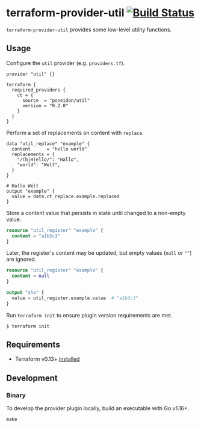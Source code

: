 # terraform-provider-util [![Build Status](https://github.com/poseidon/terraform-provider-util/workflows/test/badge.svg)](https://github.com/poseidon/terraform-provider-util/actions?query=workflow%3Atest+branch%3Amain)

`terraform-provider-util` provides some low-level utility functions.

## Usage

Configure the `util` provider (e.g. `providers.tf`).

```hcl
provider "util" {}

terraform {
  required_providers {
    ct = {
      source  = "poseidon/util"
      version = "0.2.0"
    }
  }
}
```

Perform a set of replacements on content with `replace`.

```hcl
data "util_replace" "example" {
  content      = "hello world"
  replacements = {
    "/(h|H)ello/": "Hallo",
    "world": "Welt",
  }
}

# Hallo Welt
output "example" {
  value = data.ct_replace.example.replaced
}
```

Store a content value that persists in state until changed to a non-empty value.

```tf
resource "util_register" "example" {
  content = "a1b2c3"
}
```

Later, the register's content may be updated, but empty values (`null` or `""`) are ignored.

```tf
resource "util_register" "example" {
  content = null
}

output "sha" {
  value = util_register.example.value  # "a1b2c3"
}
```

Run `terraform init` to ensure plugin version requirements are met.

```
$ terraform init
```

## Requirements

* Terraform v0.13+ [installed](https://www.terraform.io/downloads.html)

## Development

### Binary

To develop the provider plugin locally, build an executable with Go v1.16+.

```
make
```
